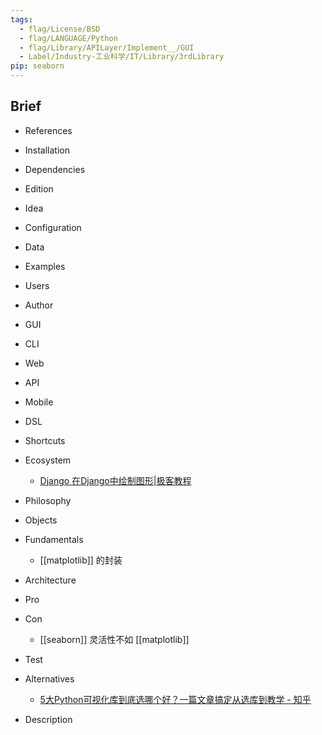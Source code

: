 ```yaml
---
tags:
  - flag/License/BSD
  - flag/LANGUAGE/Python
  - flag/Library/APILayer/Implement__/GUI
  - Label/Industry-工业科学/IT/Library/3rdLibrary
pip: seaborn
---
```


## Brief

- References

- Installation

- Dependencies

- Edition

- Idea

- Configuration

- Data

- Examples

- Users

- Author

- GUI

- CLI

- Web

- API

- Mobile

- DSL

- Shortcuts

- Ecosystem
    - [Django 在Django中绘制图形|极客教程](https://geek-docs.com/django/django-questions/552_django_drawing_graphs_in_django.html)

- Philosophy

- Objects

- Fundamentals
    - [[matplotlib]] 的封装

- Architecture

- Pro

- Con
    - [[seaborn]] 灵活性不如 [[matplotlib]]

- Test

- Alternatives
    - [5大Python可视化库到底选哪个好？一篇文章搞定从选库到教学 - 知乎](https://zhuanlan.zhihu.com/p/148748125)

- Description
